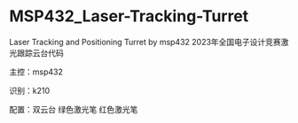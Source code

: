 # MSP432_Laser-Tracking-Turret
Laser Tracking and Positioning Turret by msp432 
2023年全国电子设计竞赛激光跟踪云台代码

主控：msp432

识别：k210

配置：双云台 绿色激光笔 红色激光笔
